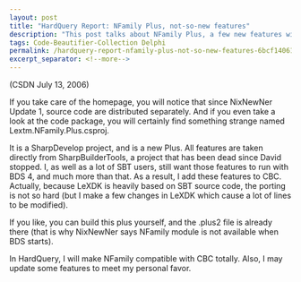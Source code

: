 ```yaml
---
layout: post
title: "HardQuery Report: NFamily Plus, not-so-new features"
description: "This post talks about NFamily Plus, a few new features with it."
tags: Code-Beautifier-Collection Delphi
permalink: /hardquery-report-nfamily-plus-not-so-new-features-6bcf14061e86
excerpt_separator: <!--more-->
---
```

(CSDN July 13, 2006)

If you take care of the homepage, you will notice that since NixNewNer Update 1, source code are distributed separately. And if you even take a look at the code package, you will certainly find something strange named Lextm.NFamily.Plus.csproj.
<!--more-->

It is a SharpDevelop project, and is a new Plus. All features are taken directly from SharpBuilderTools, a project that has been dead since David stopped. I, as well as a lot of SBT users, still want those features to run with BDS 4, and much more than that. As a result, I add these features to CBC. Actually, because LeXDK is heavily based on SBT source code, the porting is not so hard (but I make a few changes in LeXDK which cause a lot of lines to be modified).

If you like, you can build this plus yourself, and the .plus2 file is already there (that is why NixNewNer says NFamily module is not available when BDS starts).

In HardQuery, I will make NFamily compatible with CBC totally. Also, I may update some features to meet my personal favor.
